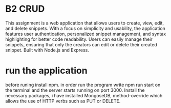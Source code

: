 # B2 CRUD
This assignment is a web application that allows users to create, view, edit, and delete snippets. With a focus on simplicity and usability, the application features user authentication, personalized snippet management, and syntax highlighting for better code readability. Users can easily manage their snippets, ensuring that only the creators can edit or delete their created snippet. Built with Node.js and Express.

# run the application
before runing install npm.
in order run the program write npm run start on the terminal and the server starts running on port 3000.
Install the necessary packages, i have installed MongoseDB, method-override which allows the use of HTTP verbs such as PUT or DELETE.
